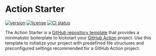 # Action Starter

[![version](https://img.shields.io/github/v/release/threeal/action-starter?style=flat-square)](https://github.com/threeal/action-starter/releases)
[![license](https://img.shields.io/github/license/threeal/action-starter?style=flat-square)](./LICENSE)
[![CI status](https://img.shields.io/github/actions/workflow/status/threeal/action-starter/ci.yaml?branch=main&label=CI&style=flat-square)](https://github.com/threeal/action-starter/actions/workflows/ci.yaml)

The Action Starter is a [GitHub repository template](https://docs.github.com/en/repositories/creating-and-managing-repositories/creating-a-repository-from-a-template) that provides a minimalistic boilerplate to kickstart your [GitHub Action](https://github.com/features/actions) project.
Use this template to initialize your project with predefined file structures and preconfigured settings recommended for a GitHub Action project.
